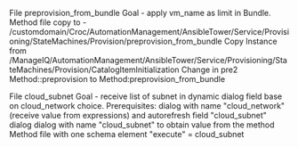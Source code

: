 File preprovision_from_bundle 
   Goal - apply  vm_name as limit in Bundle. 
   Method file copy to  - /customdomain/Croc/AutomationManagement/AnsibleTower/Service/Provisioning/StateMachines/Provision/preprovision_from_bundle 
   Copy Instance  from /ManageIQ/AutomationManagement/AnsibleTower/Service/Provisioning/StateMachines/Provision/CatalogItemInitialization
   Change in pre2 Method::preprovision to Method:preprovision_from_bundle 

File cloud_subnet
   Goal - receive list of subnet in dynamic dialog field base on cloud_network choice.
   Prerequisites: dialog with name "cloud_network"(receive value from expressions) and autorefresh field "cloud_subnet" dialog
		  dialog with name "cloud_subnet" to obtain value from the method
   Method file with one schema element "execute" = cloud_subnet
   
